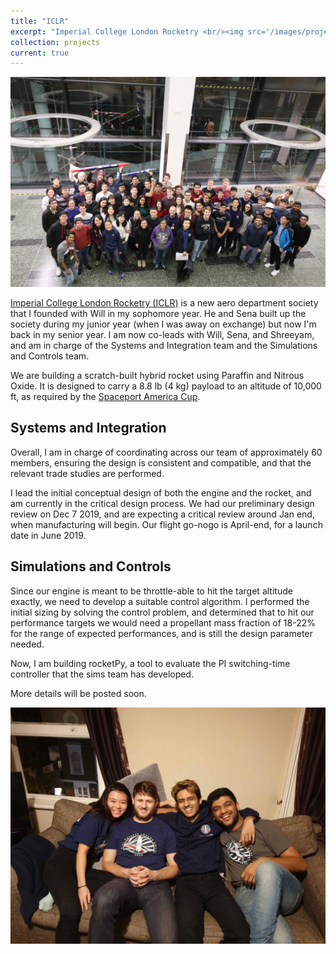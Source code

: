 ```yaml
---
title: "ICLR"
excerpt: "Imperial College London Rocketry <br/><img src='/images/projects/ICLR/cover.jpg'>"
collection: projects
current: true
---
```


<img src='/images/projects/ICLR/cover.jpg'>

[Imperial College London Rocketry (ICLR)](https://iclr.webnode.com) is a new aero department society that I founded with Will in my sophomore year. He and Sena built up the society during my junior year (when I was away on exchange) but now I'm back in my senior year. I am now co-leads with Will, Sena, and Shreeyam, and am in charge of the Systems and Integration team and the Simulations and Controls team.

We are building a scratch-built hybrid rocket using Paraffin and Nitrous Oxide. It is designed to carry a 8.8 lb (4 kg) payload to an altitude of 10,000 ft, as required by the [Spaceport America Cup](https://www.spaceportamericacup.com).


## Systems and Integration

Overall, I am in charge of coordinating across our team of approximately 60 members, ensuring the design is consistent and compatible, and that the relevant trade studies are performed.

I lead the initial conceptual design of both the engine and the rocket, and am currently in the critical design process. We had our preliminary design review on Dec 7 2019, and are expecting a critical review around Jan end, when manufacturing will begin. Our flight go-nogo is April-end, for a launch date in June 2019.

## Simulations and Controls

Since our engine is meant to be throttle-able to hit the target altitude exactly, we need to develop a suitable control algorithm. I performed the initial sizing by solving the control problem, and determined that to hit our performance targets we would need a propellant mass fraction of 18-22% for the range of expected performances, and is still the design parameter needed.

Now, I am building rocketPy, a tool to evaluate the PI switching-time controller that the sims team has developed.

More details will be posted soon.

<img src='/images/projects/ICLR/leads.jpg'>
